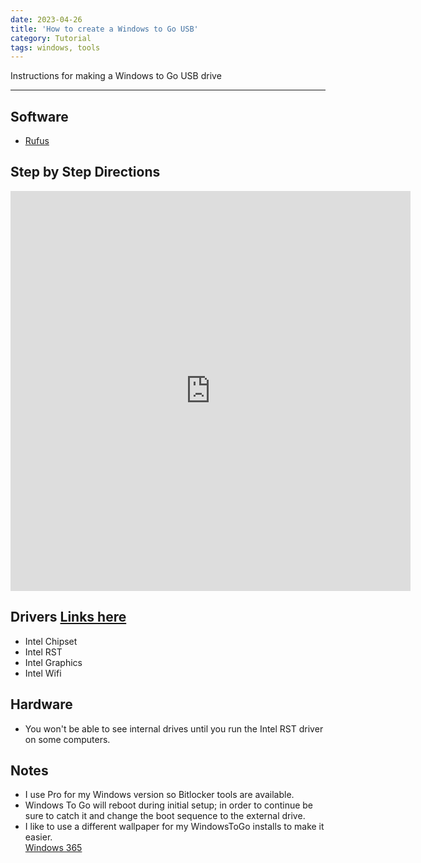 ```yaml
---
date: 2023-04-26
title: 'How to create a Windows to Go USB'
category: Tutorial
tags: windows, tools
---
```


Instructions for making a Windows to Go USB drive

---

## Software

- [Rufus](https://github.com/pbatard/rufus/releases/download/v4.0/rufus-4.0.exe)

## Step by Step Directions

<iframe src="https://scribehow.com/embed/Using_Rufus_to_Make_a_Windows_To_Go_Drive__PI0p7O1dRbKLwhQ5EPqu6g?as=scrollable&skipIntro=true&removeLogo=true" width="640" height="640" allowfullscreen frameborder="0"></iframe>

## Drivers [Links here](../../../reference/drivers/2023)

- Intel Chipset
- Intel RST
- Intel Graphics
- Intel Wifi

## Hardware

- You won't be able to see internal drives until you run the Intel RST driver on some computers.

## Notes

- I use Pro for my Windows version so Bitlocker tools are available.
- Windows To Go will reboot during initial setup; in order to continue be sure to catch it and change the boot sequence to the external drive.
- I like to use a different wallpaper for my WindowsToGo installs to make it easier.  
  [Windows 365](../../../wallpapers/windows365wallpaper.jpg)
